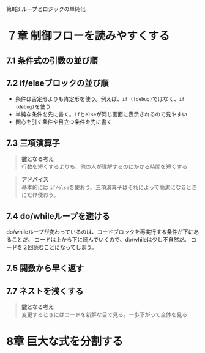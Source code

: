 第II部 ループとロジックの単純化
# ７章 制御フローを読みやすくする
## 7.1 条件式の引数の並び順

## 7.2 if/elseブロックの並び順
- 条件は否定形よりも肯定形を使う。例えば、`if (!debug)`ではなく、`if (debug)`を使う
- 単純な条件を先に書く。`if`と`else`が同じ画面に表示されるので見やすい
- 関心を引く条件や目立つ条件を先に書く

## 7.3 三項演算子

> **鍵となる考え**<br>
> 行数を短くするよりも、他の人が理解するのにかかる時間を短くする

> **アドバイス**<br>
> 基本的には `if/else`を使おう。三項演算子はそれによって簡潔になるときにだけ使おう。

## 7.4 do/whileループを避ける

do/whileループが変わっているのは、コードブロックを再実行する条件が下にあることだ。
コードは上から下に読んでいくので、do/whileは少し不自然だ。
コードを２回読むことになってしまう。

## 7.5 関数から早く返す

## 7.7 ネストを浅くする

> **鍵となる考え**<br>
> 変更するときにはコードを新鮮な目で見る。一歩下がって全体を見る

# 8章 巨大な式を分割する

